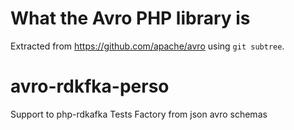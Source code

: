 What the Avro PHP library is
============================

Extracted from https://github.com/apache/avro using `git subtree`.
# avro-rdkfka-perso

Support to php-rdkafka
Tests Factory from json avro schemas 
